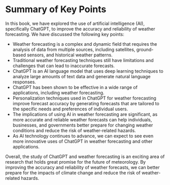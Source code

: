 Summary of Key Points
=================================

In this book, we have explored the use of artificial intelligence (AI), specifically ChatGPT, to improve the accuracy and reliability of weather forecasting. We have discussed the following key points:

* Weather forecasting is a complex and dynamic field that requires the analysis of data from multiple sources, including satellites, ground-based sensors, and historical weather patterns.
* Traditional weather forecasting techniques still have limitations and challenges that can lead to inaccurate forecasts.
* ChatGPT is an AI language model that uses deep learning techniques to analyze large amounts of text data and generate natural language responses.
* ChatGPT has been shown to be effective in a wide range of applications, including weather forecasting.
* Personalization techniques used in ChatGPT for weather forecasting improve forecast accuracy by generating forecasts that are tailored to the specific needs and preferences of individual users.
* The implications of using AI in weather forecasting are significant, as more accurate and reliable weather forecasts can help individuals, businesses, and governments better prepare for changing weather conditions and reduce the risk of weather-related hazards.
* As AI technology continues to advance, we can expect to see even more innovative uses of ChatGPT in weather forecasting and other applications.

Overall, the study of ChatGPT and weather forecasting is an exciting area of research that holds great promise for the future of meteorology. By improving the accuracy and reliability of weather forecasts, we can better prepare for the impacts of climate change and reduce the risk of weather-related hazards.
